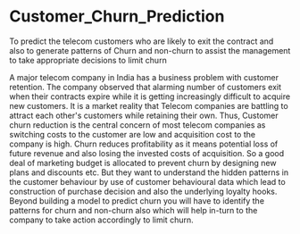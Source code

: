 # Customer_Churn_Prediction
To predict the telecom customers who are likely to exit the contract and also to generate patterns of Churn and non-churn to assist the management to take appropriate decisions to limit churn

A major telecom company in India has a business problem with customer
retention. The company observed that alarming number of customers exit when
their contracts expire while it is getting increasingly difficult to acquire new
customers.
It is a market reality that Telecom companies are battling to attract each other's
customers while retaining their own. Thus, Customer churn reduction is the
central concern of most telecom companies as switching costs to the customer
are low and acquisition cost to the company is high. Churn reduces profitability
as it means potential loss of future revenue and also losing the invested costs of
acquisition. So a good deal of marketing budget is allocated to prevent churn by
designing new plans and discounts etc. But they want to understand the hidden
patterns in the customer behaviour by use of customer behavioural data which
lead to construction of purchase decision and also the underlying loyalty hooks.
Beyond building a model to predict churn you will have to identify the patterns
for churn and non-churn also which will help in-turn to the company to take
action accordingly to limit churn.
